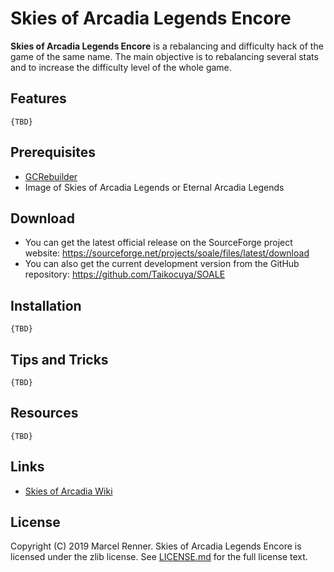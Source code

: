 Skies of Arcadia Legends Encore
===============================

**Skies of Arcadia Legends Encore** is a rebalancing and difficulty hack of 
the game of the same name. The main objective is to rebalancing several stats 
and to increase the difficulty level of the whole game.

Features
--------

`{TBD}`

Prerequisites
-------------

* [GCRebuilder](http://www.romhacking.net/utilities/619/)
* Image of Skies of Arcadia Legends or Eternal Arcadia Legends

Download
--------

* You can get the latest official release on the SourceForge project website:
  https://sourceforge.net/projects/soale/files/latest/download
* You can also get the current development version from the GitHub repository:
  https://github.com/Taikocuya/SOALE

Installation
------------

`{TBD}`

Tips and Tricks
---------------

`{TBD}`

Resources
---------

`{TBD}`

Links
-----

* [Skies of Arcadia Wiki](https://skiesofarcadia.gamepedia.com/)

License
-------

Copyright (C) 2019 Marcel Renner. Skies of Arcadia Legends Encore is 
licensed under the zlib license. See [LICENSE.md](LICENSE.md) for the full 
license text.
